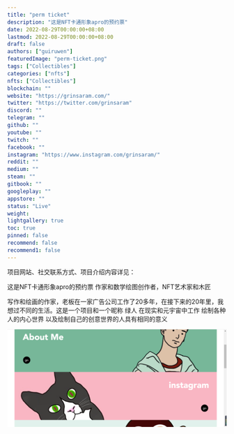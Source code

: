 ```yaml
---
title: "perm ticket"
description: "这是NFT卡通形象apro的预约票"
date: 2022-08-29T00:00:00+08:00
lastmod: 2022-08-29T00:00:00+08:00
draft: false
authors: ["guiruwen"]
featuredImage: "perm-ticket.png"
tags: ["Collectibles"]
categories: ["nfts"]
nfts: ["Collectibles"]
blockchain: ""
website: "https://grinsaram.com/"
twitter: "https://twitter.com/grinsaram"
discord: ""
telegram: ""
github: ""
youtube: ""
twitch: ""
facebook: ""
instagram: "https://www.instagram.com/grinsaram/"
reddit: ""
medium: ""
steam: ""
gitbook: ""
googleplay: ""
appstore: ""
status: "Live"
weight: 
lightgallery: true
toc: true
pinned: false
recommend: false
recommend1: false
---
```

项目网站、社交联系方式、项目介绍内容详见：

这是NFT卡通形象apro的预约票   作家和数学绘图创作者，NFT艺术家和木匠

写作和绘画的作家，老板在一家广告公司工作了20多年，在接下来的20年里，我想过不同的生活。这是一个项目和一个昵称 绿人 在现实和元宇宙中工作 绘制各种人的内心世界 以及绘制自己的创意世界的人具有相同的意义

![nft](01.png)
